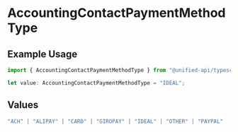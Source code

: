 # AccountingContactPaymentMethodType

## Example Usage

```typescript
import { AccountingContactPaymentMethodType } from "@unified-api/typescript-sdk/sdk/models/shared";

let value: AccountingContactPaymentMethodType = "IDEAL";
```

## Values

```typescript
"ACH" | "ALIPAY" | "CARD" | "GIROPAY" | "IDEAL" | "OTHER" | "PAYPAL"
```